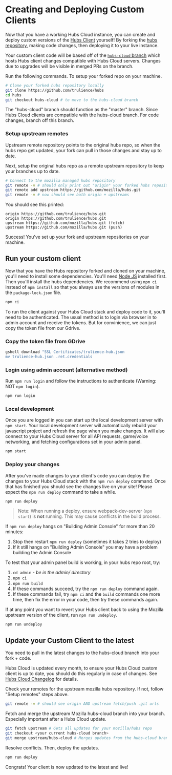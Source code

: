 # Creating and Deploying Custom Clients

Now that you have a working Hubs Cloud instance, you can create and deploy custom versions of the [Hubs Client](https://hubs.mozilla.com) yourself! By forking the [hubs repository](https://github.com/mozilla/hubs), making code changes, then deploying it to your live instance.

Your custom client code will be based off of the [`hubs-cloud` branch](https://github.com/mozilla/hubs/tree/hubs-cloud) which hosts Hubs client changes compatible with Hubs Cloud servers. Changes due to upgrades will be visible in merged PRs on the branch.

Run the following commands. To setup your forked repo on your machine.

```bash
# Clone your forked hubs repository locally
git clone https://github.com/trulience/hubs
cd hubs
git checkout hubs-cloud # to move to the hubs-cloud branch
```

The "hubs-cloud" branch should function as the "master" branch. Since Hubs Cloud clients are compatible with the hubs-cloud branch. For code changes, branch off this branch.

### Setup upstream remotes

Upstream remote repository points to the original hubs repo, so when the hubs repo get updated, your fork can pull in those changes and stay up to date.

Next, setup the original hubs repo as a remote upstream repository to keep your branches up to date.

```bash
# Connect to the mozilla managed hubs repository
git remote -v # should only print out "origin" your forked hubs repository url
git remote add upstream https://github.com/mozilla/hubs.git
git remote -v # now should see both origin + upstreams
```

You should see this printed:

```
origin https://github.com/trulience/hubs.git
origin https://github.com/trulience/hubs.git
upstream https://github.com/mozilla/hubs.git (fetch)
upstream https://github.com/mozilla/hubs.git (push)
```

Success! You've set up your fork and upstream repositories on your machine.

## [](https://hubs.mozilla.com/docs/hubs-cloud-custom-clients.html#run-your-custom-client)

## Run your custom client

Now that you have the Hubs repository forked and cloned on your machine, you'll need to install some dependencies. You'll need [Node JS](https://nodejs.org/en/) installed first. Then you'll install the hubs dependencies. We recommend using `npm ci` instead of `npm install` so that you always use the versions of modules in the `package-lock.json` file.

```bash
npm ci
```

To run the client against your Hubs Cloud stack and deploy code to it, you'll need to be authenticated. The usual method is to login via browser in to admin account and receive the tokens. But for convinience, we can just copy the token file from our Gdrive.

### Copy the token file from GDrive

```bash
gshell download "SSL Certificates/trulience-hub.json
mv trulience-hub.json .ret.credentials
```

### Login using admin account (alternative method)

Run `npm run login` and follow the instructions to authenticate (Warning: NOT `npm login`).

```bash
npm run login
```

### Local development

Once you are logged in you can start up the local development server with `npm start`. Your local development server will automatically rebuild your javascript project and refresh the page when you make changes. It will also connect to your Hubs Cloud server for all API requests, game/voice networking, and fetching configurations set in your admin panel.

```bash
npm start
```

### Deploy your changes

After you've made changes to your client's code you can deploy the changes to your Hubs Cloud stack with the `npm run deploy` command. Once that has finished you should see the changes live on your site! Please expect the `npm run deploy` command to take a while.

```bash
npm run deploy
```

> Note: When running a deploy, ensure webpack-dev-server (`npm start`) is **not** running. This may cause conflicts in the build process.

If `npm run deploy` hangs on "Building Admin Console" for more than 20 minutes:

1.  Stop then restart `npm run deploy` (sometimes it takes 2 tries to deploy)
2.  If it still hangs on "Building Admin Console" you may have a problem building the Admin Console

To test that your admin panel build is working, in your hubs repo root, try:

1.  `cd admin` - _be in the admin/ directory_
2.  `npm ci`
3.  `npm run build`
4.  If these commands succeed, try the `npm run deploy` command again.
5.  If these commands fail, try `npm ci` and the `build` commands one more time, then fix the error in your code, then try these commands again.

If at any point you want to revert your Hubs client back to using the Mozilla upstream version of the client, run `npm run undeploy`.

```bash
npm run undeploy
```

## Update your Custom Client to the latest

You need to pull in the latest changes to the hubs-cloud branch into your fork + code.

Hubs Cloud is updated every month, to ensure your Hubs Cloud custom client is up to date, you should do this regularly in case of changes. See [Hubs Cloud Changelog](https://github.com/mozilla/hubs-cloud/blob/master/CHANGELOG.md) for details.

Check your remotes for the upstream mozilla hubs repository. If not, follow "Setup remotes" steps above.

```bash
git remote -v # should see origin AND upstream fetch/push .git urls
```

Fetch and merge the upstream Mozilla hubs-cloud branch into your branch. Especially important after a Hubs Cloud update.

```bash
git fetch upstream # Gets all updates for your mozilla/hubs repo
git checkout <your current hubs-cloud branch>
git merge upstream/hubs-cloud # Merges updates from the hubs-cloud branch into your current branch
```

Resolve conflicts. Then, deploy the updates.

```bash
npm run deploy
```

Congrats! Your client is now updated to the latest and live!
